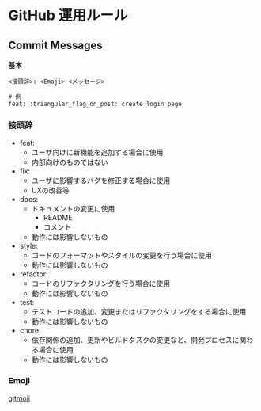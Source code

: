 # GitHub 運用ルール

## Commit Messages

**基本**

```
<接頭辞>: <Emoji> <メッセージ>

# 例
feat: :triangular_flag_on_post: create login page
```

### 接頭辞

- feat:
  - ユーザ向けに新機能を追加する場合に使用
  - 内部向けのものではない
- fix:
  - ユーザに影響するバグを修正する場合に使用
  - UXの改善等
- docs:
  - ドキュメントの変更に使用
    - README
    - コメント
  - 動作には影響しないもの
- style:
  - コードのフォーマットやスタイルの変更を行う場合に使用
  - 動作には影響しないもの
- refactor:
  - コードのリファクタリングを行う場合に使用
  - 動作には影響しないもの
- test:
  - テストコードの追加、変更またはリファクタリングをする場合に使用
  - 動作には影響しないもの
- chore:
  - 依存関係の追加、更新やビルドタスクの変更など、開発プロセスに関わる場合に使用
  - 動作には影響しないもの

### Emoji

[gitmoji](https://gitmoji.dev/)